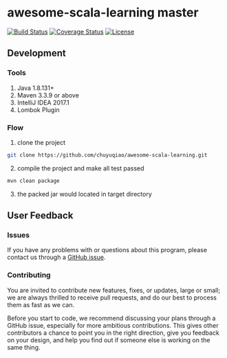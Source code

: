 # awesome-scala-learning master

[![Build Status](https://api.travis-ci.org/chuyuqiao/awesome-scala-learning.svg?branch=master)](https://travis-ci.org/chuyuqiao/awesome-scala-learning/branches)
[![Coverage Status](https://coveralls.io/repos/github/chuyuqiao/awesome-scala-learning/badge.svg?branch=master&service=github)](https://coveralls.io/github/chuyuqiao/awesome-scala-learning?branch=master)
[![License](https://img.shields.io/:license-mit-brightgreen.svg)](https://opensource.org/licenses/MIT)

## Development

### Tools

1. Java 1.8.131+
2. Maven 3.3.9 or above
3. IntelliJ IDEA 2017.1
4. Lombok Plugin

### Flow

1. clone the project

```bash
git clone https://github.com/chuyuqiao/awesome-scala-learning.git
```

2. compile the project and make all test passed

```bash
mvn clean package
```

3. the packed jar would located in target directory

## User Feedback

### Issues

If you have any problems with or questions about this program, please contact us through a [GitHub issue](https://github.com/chuyuqiao/awesome-scala-learning/issues).

### Contributing

You are invited to contribute new features, fixes, or updates, large or small; we are always thrilled to receive pull requests,
and do our best to process them as fast as we can.

Before you start to code, we recommend discussing your plans through a GitHub issue, especially for more ambitious contributions.
This gives other contributors a chance to point you in the right direction, give you feedback on your design,
and help you find out if someone else is working on the same thing.
